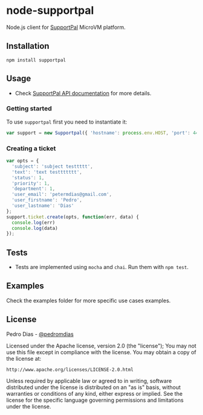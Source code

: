 # node-supportpal

Node.js client for [SupportPal](https://www.supportpal.com/) MicroVM platform.

## Installation

`npm install supportpal`

## Usage

 * Check [SupportPal API documentation](https://api.supportpal.com/) for more details.
 

### Getting started

To use `supportpal` first you need to instantiate it:

``` js
var support = new Supportpal({ 'hostname': process.env.HOST, 'port': 443, 'hash': process.env.HASH });
```

### Creating a ticket

``` js
var opts = {
  'subject': 'subject testtttt',
  'text': 'text testtttttt',
  'status': 1,
  'priority': 1,
  'department': 1,
  'user_email': 'petermdias@gmail.com',
  'user_firstname': 'Pedro',
  'user_lastname': 'Dias'
};
support.ticket.create(opts, function(err, data) {
  console.log(err)
  console.log(data)
});
```

## Tests

 * Tests are implemented using `mocha` and `chai`. Run them with `npm test`.

## Examples

Check the examples folder for more specific use cases examples.

## License

Pedro Dias - [@pedromdias](https://twitter.com/pedromdias)

Licensed under the Apache license, version 2.0 (the "license"); You may not use this file except in compliance with the license. You may obtain a copy of the license at:

    http://www.apache.org/licenses/LICENSE-2.0.html

Unless required by applicable law or agreed to in writing, software distributed under the license is distributed on an "as is" basis, without warranties or conditions of any kind, either express or implied. See the license for the specific language governing permissions and limitations under the license.